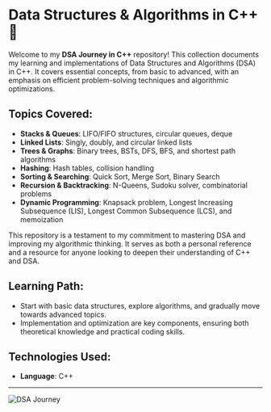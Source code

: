 # Data Structures & Algorithms in C++ 🚀

Welcome to my **DSA Journey in C++** repository! This collection documents my learning and implementations of Data Structures and Algorithms (DSA) in C++. It covers essential concepts, from basic to advanced, with an emphasis on efficient problem-solving techniques and algorithmic optimizations.

## Topics Covered:

- **Stacks & Queues**: LIFO/FIFO structures, circular queues, deque  
- **Linked Lists**: Singly, doubly, and circular linked lists  
- **Trees & Graphs**: Binary trees, BSTs, DFS, BFS, and shortest path algorithms  
- **Hashing**: Hash tables, collision handling  
- **Sorting & Searching**: Quick Sort, Merge Sort, Binary Search  
- **Recursion & Backtracking**: N-Queens, Sudoku solver, combinatorial problems  
- **Dynamic Programming**: Knapsack problem, Longest Increasing Subsequence (LIS), Longest Common Subsequence (LCS), and memoization

This repository is a testament to my commitment to mastering DSA and improving my algorithmic thinking. It serves as both a personal reference and a resource for anyone looking to deepen their understanding of C++ and DSA.

## Learning Path:
- Start with basic data structures, explore algorithms, and gradually move towards advanced topics.
- Implementation and optimization are key components, ensuring both theoretical knowledge and practical coding skills.

## Technologies Used:
- **Language**: C++

---

![DSA Journey](https://www.vtc.com/files/images/courses/34313.jpeg)
